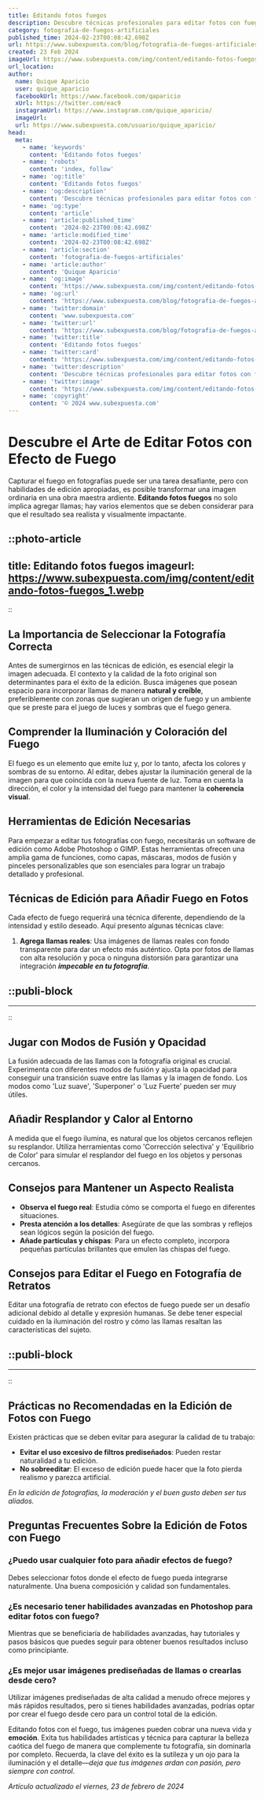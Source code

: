 ```yaml
---
title: Editando fotos fuegos
description: Descubre técnicas profesionales para editar fotos con fuego, añade un toque impresionante a tus imágenes de forma fácil y rápida.
category: fotografia-de-fuegos-artificiales
published_time: 2024-02-23T00:08:42.698Z
url: https://www.subexpuesta.com/blog/fotografia-de-fuegos-artificiales/editando-fotos-fuegos
created: 23 Feb 2024
imageUrl: https://www.subexpuesta.com/img/content/editando-fotos-fuegos_1.webp
url_location:
author:
  name: Quique Aparicio
  user: quique_aparicio
  facebookUrl: https://www.facebook.com/qaparicio
  xUrl: https://twitter.com/eac9
  instagramUrl: https://www.instagram.com/quique_aparicio/
  imageUrl: 
  url: https://www.subexpuesta.com/usuario/quique_aparicio/
head:
  meta:
    - name: 'keywords'
      content: 'Editando fotos fuegos'
    - name: 'robots'
      content: 'index, follow'
    - name: 'og:title'
      content: 'Editando fotos fuegos'
    - name: 'og:description'
      content: 'Descubre técnicas profesionales para editar fotos con fuego, añade un toque impresionante a tus imágenes de forma fácil y rápida.'
    - name: 'og:type'
      content: 'article'
    - name: 'article:published_time'
      content: '2024-02-23T00:08:42.698Z'
    - name: 'article:modified_time'
      content: '2024-02-23T00:08:42.698Z'
    - name: 'article:section'
      content: 'fotografia-de-fuegos-artificiales'
    - name: 'article:author'
      content: 'Quique Aparicio'
    - name: 'og:image'
      content: 'https://www.subexpuesta.com/img/content/editando-fotos-fuegos_1.webp'
    - name: 'og:url'
      content: 'https://www.subexpuesta.com/blog/fotografia-de-fuegos-artificiales/editando-fotos-fuegos'
    - name: 'twitter:domain'
      content: 'www.subexpuesta.com'
    - name: 'twitter:url'
      content: 'https://www.subexpuesta.com/blog/fotografia-de-fuegos-artificiales/editando-fotos-fuegos'
    - name: 'twitter:title'
      content: 'Editando fotos fuegos'
    - name: 'twitter:card'
      content: 'https://www.subexpuesta.com/img/content/editando-fotos-fuegos_1.webp'
    - name: 'twitter:description'
      content: 'Descubre técnicas profesionales para editar fotos con fuego, añade un toque impresionante a tus imágenes de forma fácil y rápida.'
    - name: 'twitter:image'
      content: 'https://www.subexpuesta.com/img/content/editando-fotos-fuegos_1.webp'
    - name: 'copyright'
      content: '© 2024 www.subexpuesta.com'
---
```

# Descubre el Arte de Editar Fotos con Efecto de Fuego

Capturar el fuego en fotografías puede ser una tarea desafiante, pero con habilidades de edición apropiadas, es posible transformar una imagen ordinaria en una obra maestra ardiente. **Editando fotos fuegos** no solo implica agregar llamas; hay varios elementos que se deben considerar para que el resultado sea realista y visualmente impactante.


::photo-article
---
title: Editando fotos fuegos
imageurl: https://www.subexpuesta.com/img/content/editando-fotos-fuegos_1.webp
---
::


## La Importancia de Seleccionar la Fotografía Correcta

Antes de sumergirnos en las técnicas de edición, es esencial elegir la imagen adecuada. El contexto y la calidad de la foto original son determinantes para el éxito de la edición. Busca imágenes que posean espacio para incorporar llamas de manera **natural y creíble**, preferiblemente con zonas que sugieran un origen de fuego y un ambiente que se preste para el juego de luces y sombras que el fuego genera.

## Comprender la Iluminación y Coloración del Fuego

El fuego es un elemento que emite luz y, por lo tanto, afecta los colores y sombras de su entorno. Al editar, debes ajustar la iluminación general de la imagen para que coincida con la nueva fuente de luz. Toma en cuenta la dirección, el color y la intensidad del fuego para mantener la **coherencia visual**.

## Herramientas de Edición Necesarias

Para empezar a editar tus fotografías con fuego, necesitarás un software de edición como Adobe Photoshop o GIMP. Estas herramientas ofrecen una amplia gama de funciones, como capas, máscaras, modos de fusión y pinceles personalizables que son esenciales para lograr un trabajo detallado y profesional.

## Técnicas de Edición para Añadir Fuego en Fotos

Cada efecto de fuego requerirá una técnica diferente, dependiendo de la intensidad y estilo deseado. Aquí presento algunas técnicas clave:

1. **Agrega llamas reales**: Usa imágenes de llamas reales con fondo transparente para dar un efecto más auténtico. Opta por fotos de llamas con alta resolución y poca o ninguna distorsión para garantizar una integración ***impecable en tu fotografía***.


  ::publi-block
  ---
  ---
  ::
  
  
## Jugar con Modos de Fusión y Opacidad

La fusión adecuada de las llamas con la fotografía original es crucial. Experimenta con diferentes modos de fusión y ajusta la opacidad para conseguir una transición suave entre las llamas y la imagen de fondo. Los modos como 'Luz suave', 'Superponer' o 'Luz Fuerte' pueden ser muy útiles.

## Añadir Resplandor y Calor al Entorno

A medida que el fuego ilumina, es natural que los objetos cercanos reflejen su resplandor. Utiliza herramientas como 'Corrección selectiva' y 'Equilibrio de Color' para simular el resplandor del fuego en los objetos y personas cercanos.

## Consejos para Mantener un Aspecto Realista

- **Observa el fuego real**: Estudia cómo se comporta el fuego en diferentes situaciones.
- **Presta atención a los detalles**: Asegúrate de que las sombras y reflejos sean lógicos según la posición del fuego.
- **Añade partículas y chispas**: Para un efecto completo, incorpora pequeñas partículas brillantes que emulen las chispas del fuego.

## Consejos para Editar el Fuego en Fotografía de Retratos

Editar una fotografía de retrato con efectos de fuego puede ser un desafío adicional debido al detalle y expresión humanas. Se debe tener especial cuidado en la iluminación del rostro y cómo las llamas resaltan las características del sujeto.


  ::publi-block
  ---
  ---
  ::
  
  
## Prácticas no Recomendadas en la Edición de Fotos con Fuego

Existen prácticas que se deben evitar para asegurar la calidad de tu trabajo:

- **Evitar el uso excesivo de filtros prediseñados**: Pueden restar naturalidad a tu edición.
- **No sobreeditar**: El exceso de edición puede hacer que la foto pierda realismo y parezca artificial.

_En la edición de fotografías, la moderación y el buen gusto deben ser tus aliados._

## Preguntas Frecuentes Sobre la Edición de Fotos con Fuego

### ¿Puedo usar cualquier foto para añadir efectos de fuego?

Debes seleccionar fotos donde el efecto de fuego pueda integrarse naturalmente. Una buena composición y calidad son fundamentales.

### ¿Es necesario tener habilidades avanzadas en Photoshop para editar fotos con fuego?

Mientras que se beneficiaría de habilidades avanzadas, hay tutoriales y pasos básicos que puedes seguir para obtener buenos resultados incluso como principiante.

### ¿Es mejor usar imágenes prediseñadas de llamas o crearlas desde cero?

Utilizar imágenes prediseñadas de alta calidad a menudo ofrece mejores y más rápidos resultados, pero si tienes habilidades avanzadas, podrías optar por crear el fuego desde cero para un control total de la edición.

Editando fotos con el fuego, tus imágenes pueden cobrar una nueva vida y **emoción**. Exita tus habilidades artísticas y técnica para capturar la belleza caótica del fuego de manera que complemente tu fotografía, sin dominarla por completo. Recuerda, la clave del éxito es la sutileza y un ojo para la iluminación y el detalle—*deja que tus imágenes ardan con pasión, pero siempre con control*.

_Artículo actualizado el viernes, 23 de febrero de 2024_